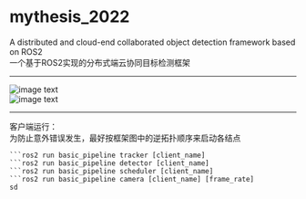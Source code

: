 # mythesis_2022
A distributed and cloud-end collaborated object detection framework based on ROS2  
一个基于ROS2实现的分布式端云协同目标检测框架  
****  
![image text](https://github.com/sysu18364109/mythesis_2022/blob/main/pic1.png)  
![image text](https://github.com/sysu18364109/mythesis_2022/blob/main/pic2.png)  
****  
客户端运行：  
为防止意外错误发生，最好按框架图中的逆拓扑顺序来启动各结点  
```ros2 run basic_pipeline displayer [client_name]  
```ros2 run basic_pipeline tracker [client_name]  
```ros2 run basic_pipeline detector [client_name]  
```ros2 run basic_pipeline scheduler [client_name]  
```ros2 run basic_pipeline camera [client_name] [frame_rate]  
sd  
